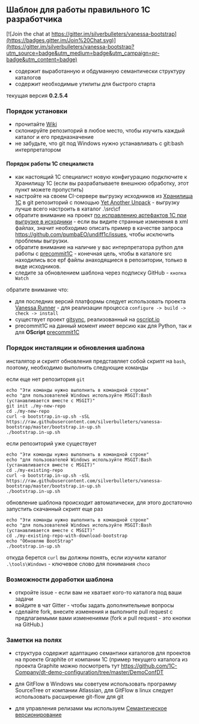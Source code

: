 ﻿## Шаблон для работы правильного 1С разработчика

[![Join the chat at https://gitter.im/silverbulleters/vanessa-bootstrap](https://badges.gitter.im/Join%20Chat.svg)](https://gitter.im/silverbulleters/vanessa-bootstrap?utm_source=badge&utm_medium=badge&utm_campaign=pr-badge&utm_content=badge)

* содержит выработанную и обдуманную семантически структуру каталогов
* содержит необходимые утилиты для быстрого старта

текущая версия **0.2.5.4**

### Порядок установки

* прочитайте [Wiki](https://github.com/silverbulleters/vanessa-bootstrap/wiki/%D0%A0%D0%B5%D0%BA%D0%BE%D0%BC%D0%B5%D0%BD%D0%B4%D0%B0%D1%86%D0%B8%D0%B8-%D0%BF%D1%80%D0%B0%D0%B2%D0%B8%D0%BB%D1%8C%D0%BD%D1%8B%D0%BC-%D1%80%D0%B0%D0%B7%D1%80%D0%B0%D0%B1%D0%BE%D1%82%D1%87%D0%B8%D0%BA%D0%B0%D0%BC-1%D0%A1)
* склонируйте репозиторий в любое место, чтобы изучить каждый каталог и его предназначение
* не забудьте, что git под Windows нужно устанавливать с git:bash интерпретатором

#### Порядок работы 1С специалиста

* как настоящий 1С специалист новую конфигурацию подключите к Хранилищу 1С (если вы разрабатываете внешнюю обработку, этот пункт можете пропустить)
* настройте на своем CI-сервере выгрузку исходников из [Хранилища 1С](http://v8.1c.ru/overview/DeveloperGroupp.htm) в git репозиторий с помощью [Yet Another Unpack](https://github.com/silverbulleters/vanessa-unpack) - выгрузку лучше всего настроить в каталог .\src\cf
* обратите внимание на проект [по исправлению артефактов 1С при выгрузке в исходники](https://github.com/pumbaEO/undiff1c/blob/master/src/undiff1c/undiff1c.py) - если вы видите странные изменения в xml файлах, значит необходимо описать пример в качестве запроса https://github.com/pumbaEO/undiff1c/issues, чтобы исключить проблемы выгрузки.
* обратите внимание на наличие у вас интерпретатора python для работы с [precommit1C](https://github.com/pumbaEO/precommit1c) - конечная цель, чтобы в каталоге src находились все epf файлы анаходящиеся в репозитории, только в виде исходников.
* следите за обновлением шаблона через подписку GitHub - `кнопка Watch`

обратите внимание что:

* для последних версий платформы следует использовать проекта [Vanessa Runner](https://github.com/silverbulleters/vanessa-runner) - для реализации процесса `configure -> build -> check -> install`
* существует проект [gitsync](https://github.com/EvilBeaver/oscript-library/tree/develop/src/gitsync), реализованный на [oscript.io](http://oscript.io/)
* precommit1C на данный момент имеет версию как для Python, так и для **OScript** [precommit1C](https://github.com/xDrivenDevelopment/precommit1c/)

### Порядок инсталяции и обновления шаблона

инсталятор и скрипт обновления представляет собой скрипт на `bash`, поэтому, необходимо выполнить следующие команды

если еще нет репозитория `git`

```Shell
echo "Эти команды нужно выполнить в командной строке"
echo "для пользователей Windows используйте MSGIT:Bash (устанавливается вместе с MSGIT)"
git init ./my-new-repo
cd ./my-new-repo
curl -o bootstrap.in-up.sh -sSL https://raw.githubusercontent.com/silverbulleters/vanessa-bootstrap/master/bootstrap.in-up.sh
./bootstrap.in-up.sh
```
если репозиторий уже существует

```Shell
echo "Эти команды нужно выполнить в командной строке"
echo "для пользователей Windows используйте MSGIT:Bash (устанавливается вместе с MSGIT)"
cd ./my-existing-repo
curl -o bootstrap.in-up.sh -sSL https://raw.githubusercontent.com/silverbulleters/vanessa-bootstrap/master/bootstrap.in-up.sh
./bootstrap.in-up.sh
```

обновление шаблона происходит автоматически, для этого достаточно запустить скачанный скрипт еще раз

```Shell
echo "Эти команды нужно выполнить в командной строке"
echo "для пользователей Windows используйте MSGIT:Bash (устанавливается вместе с MSGIT)"
cd ./my-existing-repo-with-download-bootstrap
echo "Обновляю BootStrap"
./bootstrap.in-up.sh
```

откуда берется `curl` вы должны понять, если изучили каталог `.\tools\Windows` - ключевое слово для понимания `choco`

### Возможности доработки шаблона

* откройте issue - если вам не хватает кого-то каталога под ваши задачи
* войдите в чат Gitter - чтобы задать дополнительные вопросы
* сделайте fork, внесите изменения и выполните pull request с предлагаемыми вами изменениями (fork и pull request - это кнопки на GitHub.)

### Заметки на полях

* структура содержит адаптацию семантики каталогов для проектов на проекте Graphite от компании 1С (пример текущего каталога из проекта Graphite можно посмотреть тут https://github.com/1C-Company/dt-demo-configuration/tree/master/DemoConfDT

* для GitFlow в Windows мы советуем использовать программу SourceTree от компании Atlassian, для GitFlow в linux следует использовать расширение git-flow для git

* для управления релизами мы используем [Семантическое версионирование](http://semver.org/lang/ru/)
